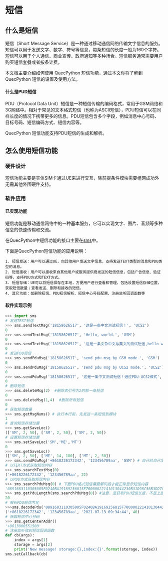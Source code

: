# 短信

## 什么是短信

短信（Short Message Service）是一种通过移动通信网络传输文字信息的服务。短信可以用于发送文字、数字、符号等信息，每条短信的长度一般为160个字符。短信可以用于个人通信、商业宣传、政府通知等多种场合。短信服务通常需要用户购买短信套餐或者按条计费。 

本文档主要介绍如何使用 QuecPython 短信功能，通过本文你将了解到 QuecPython 短信的设置及使用方法。

#### 什么是PUD短信

PDU（Protocol Data Unit）短信是一种短信传输的编码格式，常用于GSM网络和3G网络中。相对于常见的文本格式短信（也称为ASCII短信），PDU短信可以在同样长度的情况下携带更多的信息。PDU短信包含多个字段，例如消息中心号码、目标号码、短信编码方式、短信内容等。

QuecPython 短信功能支持PDU短信的生成和解析。

## 怎么使用短信功能

### 硬件设计

短信功能主要是实体SIM卡通过UE来进行交互，除前提条件模块需要组网成功外无需其他外围硬件支持。

### 软件应用

#### 已实现功能

短信功能是移动通信网络中的一种基本服务，它可以实现文字、图片、音频等多种信息的快速传输和交流。

在QuecPython中短信功能的接口主要在[sms](/../../../API_reference/zh/QuecPython类库/sms.html)中。

下面是QuecPython短信功能的应用说明：

   	1. 短信发送：用户可以通过UE，向其他用户发送文字信息，支持发送TEXT类型的消息和PDU类型的消息。
   	2. 短信接收：用户可以接收来自其他用户或服务提供商发送的短信信息，包括广告信息、验证码等，支持PDU方式和TEXT方式。
   	3. 短信存储：UE可以将短信保存在本地，方便用户进行查看和管理，包括设置短信存储位置，获取短信数量；查看发送、删除和接收的短信。
   	4. 其它功能：如删除短信、PDU短信解析、短信中心号码配置、注册监听回调函数等

#### 软件实现示例

```Python
>>> import sms
# 发送TEXT短信
>>> sms.sendTextMsg('18158626517', '这是一条中文测试短信！', 'UCS2')
0
>>> sms.sendTextMsg('18158626517', 'Hello, world.', 'GSM')
0
>>> sms.sendTextMsg('18158626517', '这是一条夹杂中文与英文的测试短信,hello world!', 'UCS2')
0
# 发送PDU短信
>>> sms.sendPduMsg('18158626517', 'send pdu msg by GSM mode.', 'GSM')
0
>>> sms.sendPduMsg('18158626517', 'send pdu msg by UCS2 mode.', 'UCS2')
0
>>> sms.sendPduMsg('18158626517', '这是一条中文测试短信！通过PDU-UCS2模式', 'UCS2')  
0
# 删除短信
>>> sms.deleteMsg(2)  #删除索引号为2的那一条短信
0
>>> sms.deleteMsg(1,4)  #删除所有短信
0
# 获取短信数量
>>> sms.getMsgNums() # 执行本行前，先发送一条短信到模块
1
# 查询短信存储位置
>>> sms.getSaveLoc()
(['SM', 2, 50], ['SM', 2, 50], ['SM', 2, 50])
# 设置短信存储位置
>>> sms.setSaveLoc('SM','ME','MT')  
0
>>> sms.getSaveLoc()
(['SM', 2, 50], ['ME', 14, 180], ['MT', 2, 50])
>>> sms.sendPduMsg('+8618226172342', '123456789aa', 'GSM') # 自己给自己发送一条短信
# 以TEXT方式获取短信内容
>>> sms.searchTextMsg(0) 
('+8618226172342', '123456789aa', 22)
# 以PDU方式获取短信内容
>>> sms.searchPduMsg(0) # 下面PDU格式短信需要解码后才能正常显示短信内容
'0891683110305005F0240BA19169256015F70000022141013044230B31D98C56B3DD70B97018'
>>> sms.getPduLength(sms.searchPduMsg(0)) #注意，是获取PDU短信长度，不是上面字符串的长度
20
# 解析PDU短信内容
>>>sms.decodePdu('0891683110305005F0240BA19169256015F70000022141013044230B31D98C56B3DD70B97018',20)
('+8618226172342', '123456789aa', '2021-07-13 09:34:44', 40)
# 获取短信中心号码
>>> sms.getCenterAddr()
'+8613800551500'
# 注册监听收到短信回调函数
def cb(args):
    index = args[1]
    storage = args[2]
    print('New message! storage:{},index:{}'.format(storage, index))
sms.setCallback(cb)
```

